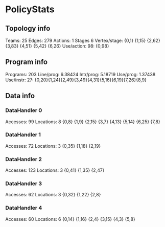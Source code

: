# PolicyStats
## Topology info
Teams:		25
Edges:		279
Actions:	1
Stages		6
Vertex/stage:	{0,1} {1,15} {2,62} {3,83} {4,51} {5,42} {6,26} 
Use/action:	98: {0,98} 

## Program info
Programs:	203
Line/prog:	6.38424
Intr/prog:	5.18719
Use/prog:	1.37438
Use/instr:	27: {0,20}{1,24}{2,49}{3,49}{4,31}{5,16}{6,19}{7,26}{8,9}

## Data info

### DataHandler 0
Accesses:	99
Locations:	8
{0,8} {1,9} {2,15} {3,7} {4,13} {5,14} {6,25} {7,8} 

### DataHandler 1
Accesses:	72
Locations:	3
{0,35} {1,18} {2,19} 

### DataHandler 2
Accesses:	123
Locations:	3
{0,41} {1,35} {2,47} 

### DataHandler 3
Accesses:	62
Locations:	3
{0,32} {1,22} {2,8} 

### DataHandler 4
Accesses:	60
Locations:	6
{0,14} {1,16} {2,4} {3,15} {4,3} {5,8} 